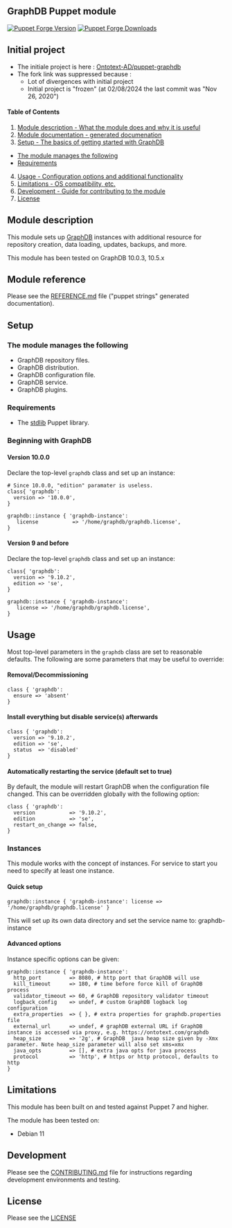GraphDB Puppet module
---------------------

[![Puppet Forge Version](https://img.shields.io/puppetforge/v/phaedriel/graphdb.svg)](https://forge.puppetlabs.com/phaedriel/graphdb)
[![Puppet Forge Downloads](https://img.shields.io/puppetforge/dt/phaedriel/graphdb.svg)](https://forge.puppetlabs.com/phaedriel/graphdb)

## Initial project

- The initiale project is here : [Ontotext-AD/puppet-graphdb](https://github.com/Ontotext-AD/puppet-graphdb)
- The fork link was suppressed because :
   - Lot of divergences with initial project
   - Initial project is "frozen" (at 02/08/2024 the last commit was "Nov 26, 2020") 

#### Table of Contents

1. [Module description - What the module does and why it is useful](#module-description)
2. [Module documentation - generated documenation](#module-reference)
3. [Setup - The basics of getting started with GraphDB](#setup)
  * [The module manages the following](#the-module-manages-the-following)
  * [Requirements](#requirements)
4. [Usage - Configuration options and additional functionality](#usage)
5. [Limitations - OS compatibility, etc.](#limitations)
6. [Development - Guide for contributing to the module](#development)
7. [License](#license)

## Module description

This module sets up [GraphDB](http://graphdb.ontotext.com/) instances with additional resource for
repository creation, data loading, updates, backups, and more.

This module has been tested on GraphDB 10.0.3, 10.5.x

## Module reference

Please see the [REFERENCE.md](REFERENCE.md) file ("puppet strings" generated documentation).

## Setup

### The module manages the following

* GraphDB repository files.
* GraphDB distribution.
* GraphDB configuration file.
* GraphDB service.
* GraphDB plugins.

### Requirements

* The [stdlib](https://forge.puppetlabs.com/puppetlabs/stdlib) Puppet library.


### Beginning with GraphDB

#### Version 10.0.0

Declare the top-level `graphdb` class and set up an instance:

```puppet
# Since 10.0.0, "edition" paramater is useless.
class{ 'graphdb':
  version => '10.0.0',
}

graphdb::instance { 'graphdb-instance':
   license           => '/home/graphdb/graphdb.license',
}
```

#### Version 9 and before

Declare the top-level `graphdb` class and set up an instance:

```puppet
class{ 'graphdb':
  version => '9.10.2',
  edition => 'se',
}

graphdb::instance { 'graphdb-instance':
   license => '/home/graphdb/graphdb.license',
}
```

## Usage

Most top-level parameters in the `graphdb` class are set to reasonable defaults.
The following are some parameters that may be useful to override:

#### Removal/Decommissioning

```puppet
class { 'graphdb':
  ensure => 'absent'
}
```

#### Install everything but disable service(s) afterwards

```puppet
class { 'graphdb':
  version => '9.10.2',
  edition => 'se',
  status  => 'disabled'
}
```

#### Automatically restarting the service (default set to true)

By default, the module will restart GraphDB when the configuration file changed.
This can be overridden globally with the following option:

```puppet
class { 'graphdb':
  version           => '9.10.2',
  edition           => 'se',
  restart_on_change => false,
}
```

### Instances

This module works with the concept of instances. For service to start you need to specify at least one instance.

#### Quick setup

```puppet
graphdb::instance { 'graphdb-instance': license => '/home/graphdb/graphdb.license' }
```

This will set up its own data directory and set the service name to: graphdb-instance

#### Advanced options

Instance specific options can be given:

```puppet
graphdb::instance { 'graphdb-instance':
  http_port         => 8080, # http port that GraphDB will use
  kill_timeout      => 180, # time before force kill of GraphDB process
  validator_timeout => 60, # GraphDB repository validator timeout
  logback_config    => undef, # custom GraphDB logback log configuration
  extra_properties  => { }, # extra properties for graphdb.properties file
  external_url      => undef, # graphDB external URL if GraphDB instance is accessed via proxy, e.g. https://ontotext.com/graphdb
  heap_size         => '2g', # GraphDB  java heap size given by -Xmx parameter. Note heap_size parameter will also set xms=xmx
  java_opts         => [], # extra java opts for java process
  protocol          => 'http', # https or http protocol, defaults to http
}
```

## Limitations

This module has been built on and tested against Puppet 7 and higher.

The module has been tested on:

* Debian 11

## Development

Please see the [CONTRIBUTING.md](https://github.com/InseeFrLab/puppet-graphdb/blob/master/.github/CONTRIBUTING.md) file for instructions regarding development environments and testing.

## License

Please see the [LICENSE](LICENSE)
